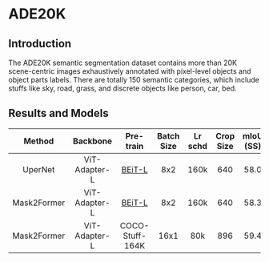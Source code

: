 # ADE20K

<!-- [ALGORITHM] -->

## Introduction

The ADE20K semantic segmentation dataset contains more than 20K scene-centric images exhaustively annotated with pixel-level objects and object parts labels. There are totally 150 semantic categories, which include stuffs like sky, road, grass, and discrete objects like person, car, bed.

## Results and Models

| Method      | Backbone      | Pre-train                                                                                                             | Batch Size | Lr schd | Crop Size | mIoU (SS) | mIoU (MS) | #Param | Config                                                           | Download                                                                                                                                                                                                                |
|:-----------:|:-------------:|:---------------------------------------------------------------------------------------------------------------------:|:----------:|:-------:|:---------:|:---------:|:---------:|:------:|:----------------------------------------------------------------:|:-----------------------------------------------------------------------------------------------------------------------------------------------------------------------------------------------------------------------:|
| UperNet     | ViT-Adapter-L | [BEiT-L](https://conversationhub.blob.core.windows.net/beit-share-public/beit/beit_large_patch16_224_pt22k_ft22k.pth) | 8x2        | 160k    | 640       | 58.0      | 58.4      | 451M   | [config](./upernet_beit_adapter_large_640_160k_ade20k_ss.py)     | [model](https://github.com/czczup/ViT-Adapter/releases/download/v0.2.1/upernet_beit_adapter_large_640_160k_ade20k.pth.tar) \| [log](https://github.com/czczup/ViT-Adapter/releases/download/v0.2.1/20220313_233147.log) |
| Mask2Former | ViT-Adapter-L | [BEiT-L](https://conversationhub.blob.core.windows.net/beit-share-public/beit/beit_large_patch16_224_pt22k_ft22k.pth) | 8x2        | 160k    | 640       | 58.3      | 59.0      | 568M   | [config](./mask2former_beit_adapter_large_640_160k_ade20k_ss.py) | [model]() \| [log]()                                                                                                                                                                                                    |
| Mask2Former | ViT-Adapter-L | COCO-Stuff-164K                                                                                                       | 16x1       | 80k     | 896       | 59.4      | 60.5      | 571M   | [config](./mask2former_beit_adapter_large_896_80k_ade20k_ss.py)  | [model](https://github.com/czczup/ViT-Adapter/releases/download/v0.2.0/mask2former_beit_adapter_large_896_80k_ade20k.zip) \| [log](https://github.com/czczup/ViT-Adapter/releases/download/v0.2.0/20220430_154104.log)  |
